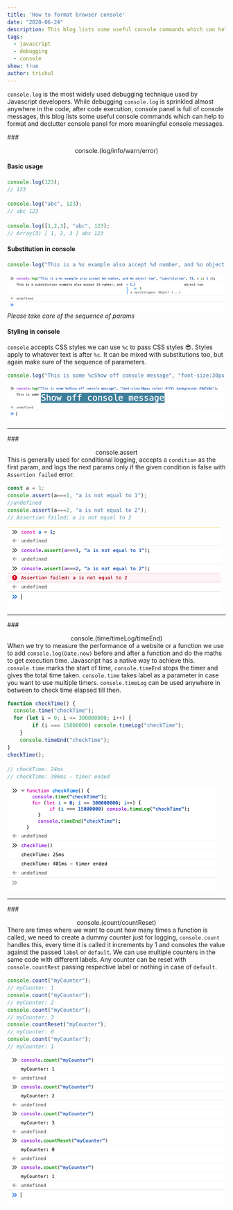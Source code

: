 ```yaml
---
title: 'How to format browser console'
date: "2020-06-24"
description: This blog lists some useful console commands which can help to format and declutter console panel for more meaningful console messages.
tags:
  - javascript
  - debugging
  - console
show: true
author: trishul
---
```


`console.log` is the most widely used debugging technique used by Javascript developers. While debugging `console.log` is sprinkled almost anywhere in the code, after code execution, console panel is full of console messages, this blog lists some useful console commands which can help to format and declutter console panel for more meaningful console messages.

###<center> console.(log/info/warn/error) </center>
#### Basic usage

```Javascript
console.log(123);
// 123

console.log("abc", 123);
// abc 123

console.log([1,2,3], "abc", 123);
// Array(3) [ 1, 2, 3 ] abc 123
```

#### Substitution in console
```Javascript
console.log("This is a %s example also accept %d number, and %o object too", "substitution", 33, { a: 1 });
```
![substitution-console](./substitution-console.png)
*Please take care of the sequence of params*

#### Styling in console
`console` accepts CSS styles we can use `%c` to pass CSS styles 😎. Styles apply to whatever text is after `%c`. It can be mixed with substitutions too, but again make sure of the sequence of parameters.

```Javascript
console.log("This is some %cShow off console message", "font-size:30px; color: #fff; background: #3d7e9a");
```
![styled-console](./styled-console.png)

---
###<center> console.assert </center>
This is generally used for conditional logging, accepts a `condition` as the first param, and logs the next params only if the given condition is false with `Assertion failed` error.
```Javascript
const a = 1;
console.assert(a===1, "a is not equal to 1");
//undefined
console.assert(a===2, "a is not equal to 2");
// Assertion failed: a is not equal to 2
```
![assert-console](./assert-console.png)

---
###<center> console.(time/timeLog/timeEnd) </center>
When we try to measure the performance of a website or a function we use to add `console.log(Date.now)` before and after a function and do the maths to get execution time. Javascript has a native way to achieve this. `console.time` marks the start of time, `console.timeEnd` stops the timer and gives the total time taken. `console.time` takes label as a parameter in case you want to use multiple timers. `console.timeLog` can be used anywhere in between to check time elapsed till then.

```Javascript
function checkTime() {
  console.time("checkTime");
  for (let i = 0; i <= 300000000; i++) {
		if (i === 15000000) console.timeLog("checkTime");
	}
	console.timeEnd("checkTime");
}
checkTime();

// checkTime: 24ms
// checkTime: 396ms - timer ended
```
![time-console](./time-console.png)

---
###<center> console.(count/countReset) </center>
There are times where we want to count how many times a function is called, we need to create a dummy counter just for logging, `console.count` handles this, every time it is called it increments by 1 and consoles the value against the passed `label` or `default`. We can use multiple counters in the same code with different labels. Any counter can be reset with `console.countRest` passing respective label or nothing in case of `default`.

```Javascript
console.count("myCounter");
// myCounter: 1
console.count("myCounter");
// myCounter: 2
console.count("myCounter");
// myCounter: 3
console.countReset("myCounter");
// myCounter: 0
console.count("myCounter");
// myCounter: 1
```
![count-console](./count-console.png)
